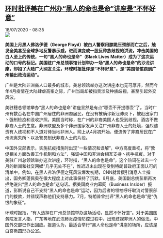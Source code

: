 <!--1595055367000-->
[环时批评美在广州办“黑人的命也是命”讲座是“不怀好意”](http://www.rfi.fr//cn/%E4%B8%AD%E5%9B%BD/20200718-%E7%8E%AF%E6%97%B6%E6%89%B9%E8%AF%84%E7%BE%8E%E5%9C%A8%E5%B9%BF%E5%B7%9E%E5%8A%9E-%E9%BB%91%E4%BA%BA%E7%9A%84%E5%91%BD%E4%B9%9F%E6%98%AF%E5%91%BD-%E8%AE%B2%E5%BA%A7%E6%98%AF-%E4%B8%8D%E6%80%80%E5%A5%BD%E6%84%8F)
------

<div>18/07/2020 - 08:35</div><img src="https://s.rfi.fr/media/display/c407deda-c8c0-11ea-966f-005056bf87d6/w:310/p:16x9/2020-07-14T050845Z_231402115_RC2TSH9ENY0C_RTRMADP_3_CHINA-ECONOMY-TRADE.JPG"><p><strong>美国上月黑人佛洛伊德（George Floyd）被白人警察用膝跪压颈部而亡之后，触发全美甚至全球多地反警暴示威，进而演变成一股反种族歧视的洪流，冲击美国的白人至上的传统，一句“黑人的命也是命”（Black Lives Matter）成为了这次运动的口号的标记。美国驻广州总领事馆计划举办一场“黑人的命也是命”的沙龙讲座，却招了大陆广大网友关注，环球时报批评是“不怀好意”，是“美国领馆跑到广州输出政治运动”。</strong></p><div class="t-content__body u-clearfix"><div class="m-interstitial"></div><p>广州是大陆非洲裔人口最多的城市，美总领馆举办这次讲座本也无可厚非，然而今年4月疫情在大陆肆虐高峯之际，广州当局却被指责涉及种族歧视，甚至引起外交风波。</p><p>美驻穗总领馆举办“黑人的命也是命”讲座显然是有点“哪壶不开提哪壶”了。当时广州有数百名在中国广州居住的非洲裔居民，在没有被确诊新冠肺炎下，被赶出家门丶强制检疫和没收护照。美国当时称，在广州的非裔美国人也受到歧视，酒店不做非裔人士的生意。非洲联盟及多个非洲国家发声关注广州非裔人士的处境，强烈谴责有人歧视和不人道对待当地非洲人。网上从4月初开始，便流传了非裔居民在广州流离失所丶以及警员制伏非裔人士的片段。</p><p>中国外交部表示，实施抗疫措施时出现“一些情况和误解”，中方高度重视，将“敦促相关方面改善工作机制和方法”，强调中国和非洲会相互支持丶携手抗疫。对于美驻广州总领馆举办这次讲座，环时指，“黑人的命也是命”，这个热词在过去一个月的新闻和社交网媒“几乎无处不在”，惟迟迟未出现在受到特朗普政府正面认可的清单中。例如，在黑人弗洛伊德之死风波爆发初期，CNN就曾援引消息人士指出，国务卿蓬佩奥在很大程度上对此事保持了沉默。6月底，美国副总统彭斯再次拒绝说出“黑人的命也是命”这句话。据美国商业内幕网（Business Insider）报道，彭斯说自己不支持“黑人的命也是命”运动，因为后者的领袖呼吁取消对警察部门的拨款，并错误声称他们支持暴力。7月，特朗普曾批评“黑人的命也是命”是“仇恨的象征”。</p><p>环球时报指，“有人选择在广州总领馆举办这场活动，显然不怀好意”。对于美国国务院发言人指，广东等地在武汉肺炎疫情防控过程中，出现歧视非洲人的做法。中国外交部已作出回应。报道认为，最适合举行“黑人命也是命”讲座的场所，应该是白宫椭圆形办公室。</p><div class="o-self-promo o-self-promo--nl o-self-promo--hidden" data-selfpromo-newsletter></div><div class="o-self-promo o-self-promo--app o-self-promo--hidden" data-selfpromo-app></div></div>
